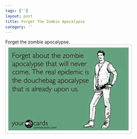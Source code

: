 ```yaml
---
tags: ['']
layout: post
title: Forget The Zombie Apocalypse
category: ''
---
```

Forget the zombie apocalypse.
![Forget the zombie apocalypse.](/uploads/2012-10-29-forget-the-zombie-apocalypse.jpg)
